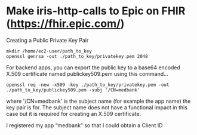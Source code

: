 # Make iris-http-calls to Epic on FHIR (https://fhir.epic.com/)

Creating a Public Private Key Pair
```
mkdir /home/ec2-user/path_to_key
openssl genrsa -out ./path_to_key/privatekey.pem 2048
```
For backend apps, you can export the public key to a base64 encoded X.509 certificate named publickey509.pem using this command...
```
openssl req -new -x509 -key ./path_to_key/privatekey.pem -out ./path_to_key/publickey509.pem -subj '/CN=medbank'
```
where '/CN=medbank' is the subject name (for example the app name) the key pair is for. The subject name does not have a functional impact in this case but it is required for creating an X.509 certificate.

I registered my app “medbank” so that I could obtain a Client ID


